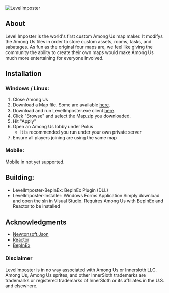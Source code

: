 ![LevelImposter](https://levelimposter.net/img/logo.png)

## About
Level Imposter is the world's first custom Among Us map maker. It modifys the Among Us files in order to store custom assets, rooms, tasks, and sabatages. As fun as the original four maps are, we feel like giving the community the ability to create their own maps would make Among Us much more entertaining for everyone involved.

## Installation
### Windows / Linux:
1. Close Among Us
2. Download a Map file. Some are available [here](https://levelimposter.net/Map).
3. Download and run LevelImposter.exe client [here](https://github.com/DigiWorm0/LevelImposter/releases).
4. Click "Browse" and select the Map.zip you downloaded.
5. Hit "Apply"
6. Open an Among Us lobby under Polus
    - It is recommended you run under your own private server
7. Ensure all players joining are using the same map

### Mobile:
Mobile in not yet supported.

## Building:
- LevelImposter-BepInEx: BepInEx Plugin (DLL)
- LevelImposter-Installer: Windows Forms Application
Simply download and open the sln in Visual Studio. Requires Among Us with BepInEx and Reactor to be installed

## Acknowledgments
- [Newtonsoft.Json](https://www.newtonsoft.com/json)
- [Reactor](https://github.com/NuclearPowered/Reactor)
- [BepInEx](https://github.com/BepInEx/BepInEx)

### Disclaimer
LevelImposter is in no way associated with Among Us or Innersloth LLC. Among Us, Among Us sprites, and other InnerSloth trademarks are trademarks or registered trademarks of InnerSloth or its affiliates in the U.S. and elsewhere.
